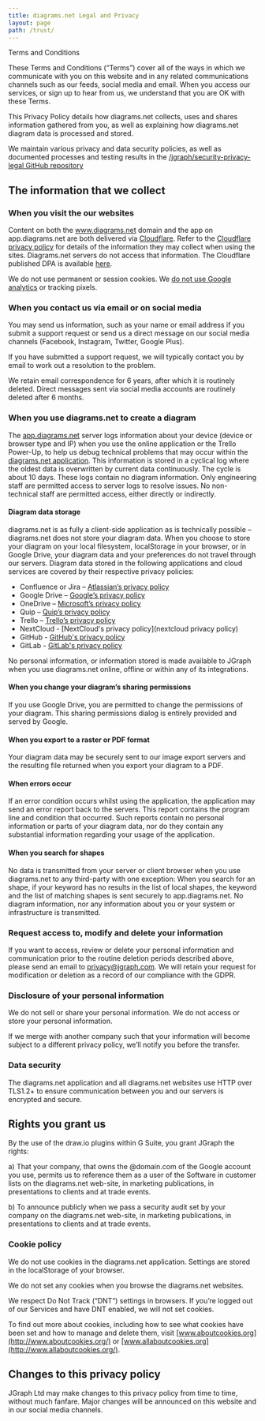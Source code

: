 ```yaml
---
title: diagrams.net Legal and Privacy
layout: page
path: /trust/
---
```


Terms and Conditions

These Terms and Conditions (“Terms”) cover all of the ways in which we communicate with you on this website and in any related communications channels such as our feeds, social media and email. When you access our services, or sign up to hear from us, we understand that you are OK with these Terms.

This Privacy Policy details how diagrams.net collects, uses and shares information gathered from you, as well as explaining how diagrams.net diagram data is processed and stored.

We maintain various privacy and data security policies, as well as documented processes and testing results in the [/jgraph/security-privacy-legal GitHub repository](https://github.com/jgraph/security-privacy-legal)

## The information that we collect

### When you visit the our websites

Content on both the www.diagrams.net domain and the app on app.diagrams.net are both delivered via [Cloudflare](https://www.cloudflare.com/). Refer to the [Cloudflare privacy policy](https://www.cloudflare.com/privacypolicy/) for details of the information they may collect when using the sites. Diagrams.net servers do not access that information. The Cloudflare published DPA is available [here](https://www.cloudflare.com/media/pdf/cloudflare-customer-dpa.pdf).

We do not use permanent or session cookies. We [do not use Google analytics](/blog/drawio-google-analytics.html) or tracking pixels.

### When you contact us via email or on social media

You may send us information, such as your name or email address if you submit a support request or send us a direct message on our social media channels (Facebook, Instagram, Twitter, Google Plus).

If you have submitted a support request, we will typically contact you by email to work out a resolution to the problem.

We retain email correspondence for 6 years, after which it is routinely deleted. Direct messages sent via social media accounts are routinely deleted after 6 months.

### When you use diagrams.net to create a diagram

The [app.diagrams.net](http://app.diagrams.net/) server logs information about your device (device or browser type and IP) when you use the online application or the Trello Power-Up, to help us debug technical problems that may occur within the [diagrams.net application](http://app.diagrams.net/). This information is stored in a cyclical log where the oldest data is overwritten by current data continuously. The cycle is about 10 days. These logs contain no diagram information. Only engineering staff are permitted access to server logs to resolve issues. No non-technical staff are permitted access, either directly or indirectly.

#### Diagram data storage

diagrams.net is as fully a client-side application as is technically possible – diagrams.net does not store your diagram data. When you choose to store your diagram on your local filesystem, localStorage in your browser, or in Google Drive, your diagram data and your preferences do not travel through our servers. Diagram data stored in the following applications and cloud services are covered by their respective privacy policies:

- Confluence or Jira – [Atlassian’s privacy policy](https://www.atlassian.com/legal/privacy-policy)
- Google Drive – [Google’s privacy policy](https://policies.google.com/privacy)
- OneDrive – [Microsoft’s privacy policy](https://privacy.microsoft.com/en-us/privacystatement)
- Quip – [Quip’s privacy policy](https://quip.com/about/privacy)
- Trello – [Trello’s privacy policy](https://trello.com/privacy)
- NextCloud - [NextCloud's privacy policy](nextcloud privacy policy)
- GitHub - [GitHub's privacy policy](https://help.github.com/en/github/site-policy/github-privacy-statement)
- GitLab - [GitLab's privacy policy](https://about.gitlab.com/privacy/)

No personal information, or information stored is made available to JGraph when you use diagrams.net online, offline or within any of its integrations.

#### When you change your diagram’s sharing permissions

If you use Google Drive, you are permitted to change the permissions of your diagram. This sharing permissions dialog is entirely provided and served by Google.

#### When you export to a raster or PDF format

Your diagram data may be securely sent to our image export servers and the resulting file returned when you export your diagram to a PDF.
#### When errors occur

If an error condition occurs whilst using the application, the application may send an error report back to the servers. This report contains the program line and condition that occurred. Such reports contain no personal information or parts of your diagram data, nor do they contain any substantial information regarding your usage of the application.

#### When you search for shapes

No data is transmitted from your server or client browser when you use diagrams.net to any third-party with one exception: When you search for an shape, if your keyword has no results in the list of local shapes, the keyword and the list of matching shapes is sent securely to app.diagrams.net. No diagram information, nor any information about you or your system or infrastructure is transmitted.

### Request access to, modify and delete your information

If you want to access, review or delete your personal information and communication prior to the routine deletion periods described above, please send an email to [privacy@jgraph.com](privacy@jgraph.com). We will retain your request for modification or deletion as a record of our compliance with the GDPR.

### Disclosure of your personal information

We do not sell or share your personal information. We do not access or store your personal information.

If we merge with another company such that your information will become subject to a different privacy policy, we’ll notify you before the transfer.

### Data security

The diagrams.net application and all diagrams.net websites use HTTP over TLS1.2+ to ensure communication between you and our servers is encrypted and secure.

## Rights you grant us

By the use of the draw.io plugins within G Suite, you grant JGraph the rights:

a) That your company, that owns the @domain.com of the Google account you use, permits us to reference them as a user of the Software in customer lists on the diagrams.net web-site, in marketing publications, in presentations to clients and at trade events.

b) To announce publicly when we pass a security audit set by your company on the diagrams.net web-site, in marketing publications, in presentations to clients and at trade events.

### Cookie policy

We do not use cookies in the diagrams.net application. Settings are stored in the localStorage of your browser.

We do not set any cookies when you browse the diagrams.net websites.

We respect Do Not Track (“DNT”) settings in browsers. If you’re logged out of our Services and have DNT enabled, we will not set cookies.

To find out more about cookies, including how to see what cookies have been set and how to manage and delete them, visit [www.aboutcookies.org](http://www.aboutcookies.org/) or [www.allaboutcookies.org](http://www.allaboutcookies.org/).

## Changes to this privacy policy

JGraph Ltd may make changes to this privacy policy from time to time, without much fanfare. Major changes will be announced on this website and in our social media channels.
